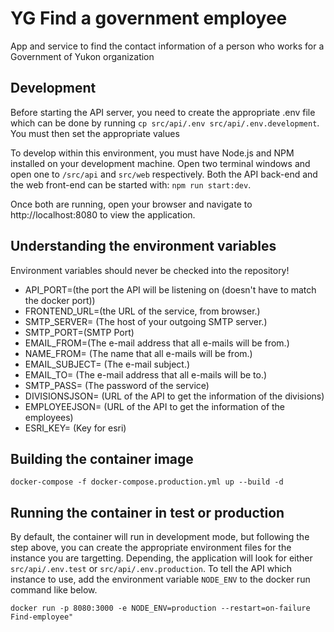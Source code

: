 # YG Find a government employee
App and service to find the contact information of a person who works for a Government of Yukon organization

## Development

Before starting the API server, you need to create the appropriate .env file which can be done by running `cp src/api/.env src/api/.env.development`. You must then set the appropriate values

To develop within this environment, you must have Node.js and NPM installed on your development machine. Open two terminal windows and open one to `/src/api` and `src/web` respectively. Both the API back-end and the web front-end can be started with: `npm run start:dev`.

Once both are running, open your browser and navigate to http://localhost:8080 to view the application.

## Understanding the environment variables

Environment variables should never be checked into the repository! 

- API_PORT=(the port the API will be listening on (doesn't have to match the docker port))
- FRONTEND_URL=(the URL of the service, from browser.)
- SMTP_SERVER= (The host of your outgoing SMTP server.)
- SMTP_PORT=(SMTP Port)
- EMAIL_FROM=(The e-mail address that all e-mails will be from.)
- NAME_FROM= (The name that all e-mails will be from.)
- EMAIL_SUBJECT= (The  e-mail subject.)
- EMAIL_TO= (The e-mail address that all e-mails will be to.)
- SMTP_PASS= (The password of the service)
- DIVISIONSJSON= (URL of the API to get the information of the divisions)
- EMPLOYEEJSON= (URL of the API to get the information of the employees)
- ESRI_KEY= (Key for esri)

## Building the container image

`docker-compose -f docker-compose.production.yml up --build -d`

## Running the container in test or production

By default, the container will run in development mode, but following the step above, you can create the appropriate environment files for the instance you are targetting. Depending, the application will look for either `src/api/.env.test` or `src/api/.env.production`. To tell the API which instance to use, add the environment variable `NODE_ENV` to the docker run command like below.


`docker run -p 8080:3000 -e NODE_ENV=production --restart=on-failure Find-employee"`